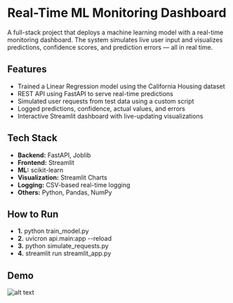# Real-Time ML Monitoring Dashboard

A full-stack project that deploys a machine learning model with a real-time monitoring dashboard. The system simulates live user input and visualizes predictions, confidence scores, and prediction errors — all in real time.

## Features

- Trained a Linear Regression model using the California Housing dataset
- REST API using FastAPI to serve real-time predictions
- Simulated user requests from test data using a custom script
- Logged predictions, confidence, actual values, and errors
- Interactive Streamlit dashboard with live-updating visualizations

## Tech Stack

- **Backend:** FastAPI, Joblib
- **Frontend:** Streamlit
- **ML:** scikit-learn
- **Visualization:** Streamlit Charts
- **Logging:** CSV-based real-time logging
- **Others:** Python, Pandas, NumPy

## How to Run

- **1.** python train_model.py
- **2.** uvicron api.main:app --reload
- **3.** python simulate_requests.py
- **4.** streamlit run streamlit_app.py

## Demo
![alt text](<assets/Screencast from 2025-06-07 21-34-49.webm.gif>)